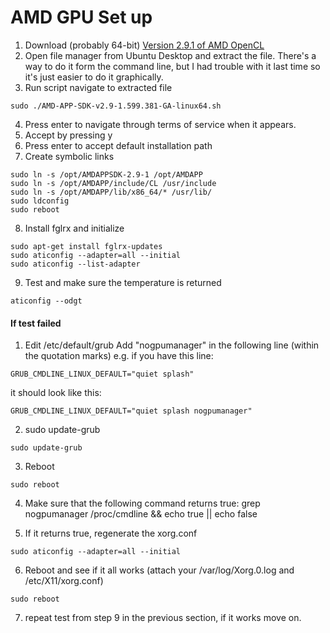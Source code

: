 # AMD GPU Set up

1. Download (probably 64-bit) [Version 2.9.1 of AMD OpenCL](http://developer.amd.com/tools-and-sdks/opencl-zone/amd-accelerated-parallel-processing-app-sdk/)
2. Open file manager from Ubuntu Desktop and extract the file. There's a  way
to do it form the command line, but I had trouble with it last time so it's
just easier to do it graphically.
3. Run script navigate to extracted file
  ```
  sudo ./AMD-APP-SDK-v2.9-1.599.381-GA-linux64.sh
  ```
4. Press enter to navigate through terms of service when it appears.
5. Accept by pressing y
6. Press enter to accept default installation path
7. Create symbolic links
  ```
  sudo ln -s /opt/AMDAPPSDK-2.9-1 /opt/AMDAPP
  sudo ln -s /opt/AMDAPP/include/CL /usr/include
  sudo ln -s /opt/AMDAPP/lib/x86_64/* /usr/lib/
  sudo ldconfig
  sudo reboot
  ```
8. Install fglrx and initialize
  ```
  sudo apt-get install fglrx-updates
  sudo aticonfig --adapter=all --initial
  sudo aticonfig --list-adapter
  ```
9. Test and make sure the temperature is returned
  ```
  aticonfig --odgt
  ```

#### If test failed

1. Edit /etc/default/grub
Add "nogpumanager" in the following line (within the quotation marks)
e.g. if you have this line:
  ```
  GRUB_CMDLINE_LINUX_DEFAULT="quiet splash"
  ```
it should look like this:
  ```
  GRUB_CMDLINE_LINUX_DEFAULT="quiet splash nogpumanager"
  ```

2. sudo update-grub
  ```
  sudo update-grub
  ```

3. Reboot
  ```
  sudo reboot
  ```

4. Make sure that the following command returns true:
grep nogpumanager /proc/cmdline && echo true || echo false

5. If it returns true, regenerate the xorg.conf
  ```
  sudo aticonfig --adapter=all --initial
  ```

6. Reboot and see if it all works (attach your /var/log/Xorg.0.log and /etc/X11/xorg.conf)
  ```
  sudo reboot
  ```
7. repeat test from step 9 in the previous section, if it works move on.
